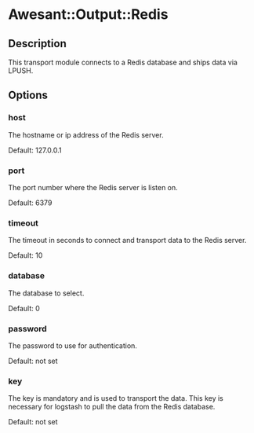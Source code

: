 # Awesant::Output::Redis

## Description

This transport module connects to a Redis database and ships data via LPUSH.

## Options

### host

The hostname or ip address of the Redis server.

Default: 127.0.0.1

### port

The port number where the Redis server is listen on.

Default: 6379

### timeout

The timeout in seconds to connect and transport data to the Redis server.

Default: 10

### database

The database to select.

Default: 0

### password

The password to use for authentication.

Default: not set

### key 

The key is mandatory and is used to transport the data. This key is necessary for logstash to pull the data from the Redis database.

Default: not set

